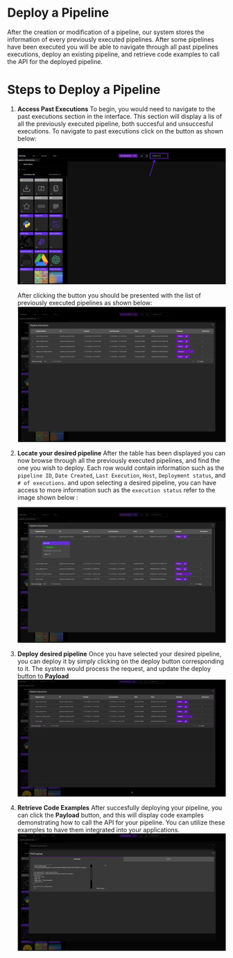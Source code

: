 # Deploy a Pipeline

After the creation or modification of a pipeline, our system stores the information of every previously executed pipelines. After some pipelines have been executed you will be able to navigate through all past pipelines executions, deploy an existing pipeline, and retrieve code examples to call the API for the deployed pipeline.

# Steps to Deploy a Pipeline

1. **Access Past Executions**
   To begin, you would need to navigate to the past executions section in the interface. This section will display a lis of all the previously executed pipeline, both succesful and unsuccesful executions. To navigate to past executions click on the button as shown below:

   ![executed-pipeline-button.png](assets%2Fexecuted-pipeline-button.png)

   After clicking the button you should be presented with the list of previously executed pipelines as shown below:
   ![executed-pipelines.png](assets%2Fexecuted-pipelines.png)

2. **Locate your desired pipeline**
   After the table has been displayed you can now browse through all the previously executed pipelines, and find the one you wish to deploy. Each row would contain information such as the `pipeline ID`, `Date Created`, `Last Execution`, `Host`, `Deployment status`, and `# of executions`. and upon selecting a desired pipeline, you can have access to more information such as the `execution status` refer to the image shown below :

   ![selected-executed-pipeline.png](assets%2Fselected-executed-pipeline.png)

3. **Deploy desired pipeline**
   Once you have selected your desired pipeline, you can deploy it by simply clicking on the deploy button corresponding to it. The system would process the request, and update the deploy button to **Payload**
   ![deploy-to-payload.gif](assets%2Fdeploy-to-payload.gif)
4. **Retrieve Code Examples**
   After succesfully deploying your pipeline, you can click the **Payload** button, and this will display code examples demonstrating how to call the API for your pipeline. You can utilize these examples to have them integrated into your applications.
   ![deployed-payload.png](assets%2Fdeployed-payload.png)
